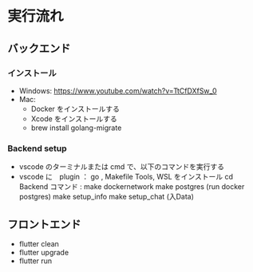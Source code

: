 # 実行流れ

## バックエンド

### インストール

* Windows: https://www.youtube.com/watch?v=TtCfDXfSw_0
* Mac:
    * Docker をインストールする
    * Xcode をインストールする
    * brew install golang-migrate

### Backend setup

* vscode のターミナルまたは cmd で、以下のコマンドを実行する
* vscode に　plugin ： go , Makefile Tools, WSL をインストール
    cd Backend 
      コマンド : make dockernetwork
                make postgres
                (run docker postgres)
                make setup_info
                make setup_chat
                (入Data)

## フロントエンド
* flutter clean
* flutter upgrade
* flutter run

